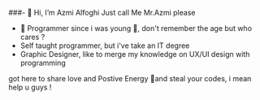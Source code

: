 ###- 👋 Hi, I’m Azmi Alfoghi Just call Me Mr.Azmi please 
- 👀 Programmer since i was young 🍭, don't remember the age but who cares ?
- Self taught programmer, but i've take an IT degree
- Graphic Designer, like to merge my knowledge on UX/UI design with programming

got here to share love and Postive Energy 🍭and steal your codes, i mean help u guys !
